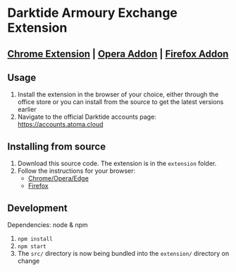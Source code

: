 # Darktide Armoury Exchange Extension

## [Chrome Extension](https://chrome.google.com/webstore/detail/armoury-exchange/hcjihmkcnjkfkaeebhnpjcnnibpoolgc) | [Opera Addon](https://addons.opera.com/en-gb/extensions/details/armoury-exchange/) | [Firefox Addon](https://addons.mozilla.org/en-GB/firefox/addon/armoury-exchange/)

## Usage
1. Install the extension in the browser of your choice, either through the office store or you can install from the source to get the latest versions earlier
2. Navigate to the official Darktide accounts page: https://accounts.atoma.cloud

## Installing from source

1. Download this source code. The extension is in the `extension` folder.
2. Follow the instructions for your browser:
    * [Chrome/Opera/Edge](https://developer.chrome.com/docs/extensions/mv3/getstarted/development-basics/#load-unpacked)
    * [Firefox](https://developer.mozilla.org/en-US/docs/Mozilla/Add-ons/WebExtensions/Your_first_WebExtension#installing)

## Development

Dependencies: node & npm
1. `npm install`
2. `npm start`
3. The `src/` directory is now being bundled into the `extension/` directory on change
